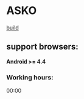 # ASKO
[build](http://asko.wndrbase.com)

## support browsers:
**Android >= 4.4**

### Working hours:
00:00